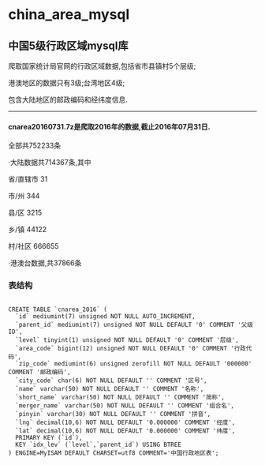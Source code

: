 # china_area_mysql
## 中国5级行政区域mysql库

  爬取国家统计局官网的行政区域数据,包括省市县镇村5个层级;
  
  港澳地区的数据只有3级;台湾地区4级;
  
  包含大陆地区的邮政编码和经纬度信息.
  
---------------------------------------
####  cnarea20160731.7z是爬取2016年的数据,截止2016年07月31日.

  全部共752233条
  
  ·大陆数据共714367条,其中
  
  省/直辖市 31
  
  市/州 344
  
  县/区 3215
  
  乡/镇 44122
  
  村/社区 666655
  
  ·港澳台数据,共37866条


### 表结构

```

CREATE TABLE `cnarea_2016` (
  `id` mediumint(7) unsigned NOT NULL AUTO_INCREMENT,
  `parent_id` mediumint(7) unsigned NOT NULL DEFAULT '0' COMMENT '父级ID',
  `level` tinyint(1) unsigned NOT NULL DEFAULT '0' COMMENT '层级',
  `area_code` bigint(12) unsigned NOT NULL DEFAULT '0' COMMENT '行政代码',
  `zip_code` mediumint(6) unsigned zerofill NOT NULL DEFAULT '000000' COMMENT '邮政编码',
  `city_code` char(6) NOT NULL DEFAULT '' COMMENT '区号',
  `name` varchar(50) NOT NULL DEFAULT '' COMMENT '名称',
  `short_name` varchar(50) NOT NULL DEFAULT '' COMMENT '简称',
  `merger_name` varchar(50) NOT NULL DEFAULT '' COMMENT '组合名',
  `pinyin` varchar(30) NOT NULL DEFAULT '' COMMENT '拼音',
  `lng` decimal(10,6) NOT NULL DEFAULT '0.000000' COMMENT '经度',
  `lat` decimal(10,6) NOT NULL DEFAULT '0.000000' COMMENT '纬度',
  PRIMARY KEY (`id`),
  KEY `idx_lev` (`level`,`parent_id`) USING BTREE
) ENGINE=MyISAM DEFAULT CHARSET=utf8 COMMENT='中国行政地区表';

```
